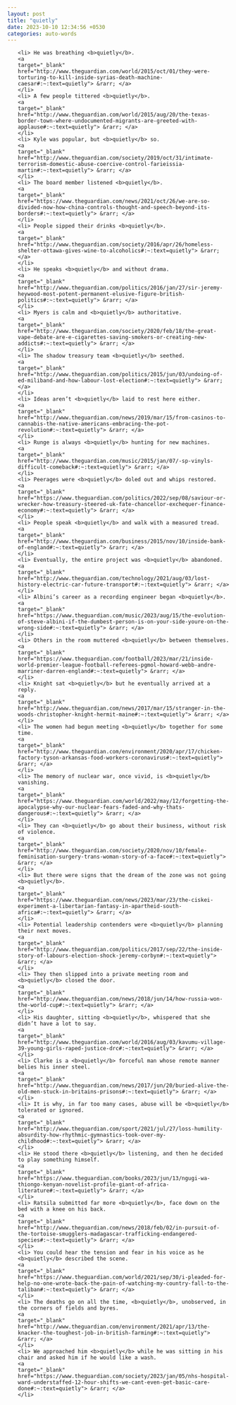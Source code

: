 ```yaml
---
layout: post
title: "quietly"
date: 2023-10-10 12:34:56 +0530
categories: auto-words
---
```

<ol>

    <li> He was breathing <b>quietly</b>.
    <a 
    target="_blank" 
    href="http://www.theguardian.com/world/2015/oct/01/they-were-torturing-to-kill-inside-syrias-death-machine-caesar#:~:text=quietly"> &rarr; </a>
    </li>
    <li> A few people tittered <b>quietly</b>.
    <a 
    target="_blank" 
    href="http://www.theguardian.com/world/2015/aug/20/the-texas-border-town-where-undocumented-migrants-are-greeted-with-applause#:~:text=quietly"> &rarr; </a>
    </li>
    <li> Kyle was popular, but <b>quietly</b> so.
    <a 
    target="_blank" 
    href="http://www.theguardian.com/society/2019/oct/31/intimate-terrorism-domestic-abuse-coercive-control-farieissia-martin#:~:text=quietly"> &rarr; </a>
    </li>
    <li> The board member listened <b>quietly</b>.
    <a 
    target="_blank" 
    href="https://www.theguardian.com/news/2021/oct/26/we-are-so-divided-now-how-china-controls-thought-and-speech-beyond-its-borders#:~:text=quietly"> &rarr; </a>
    </li>
    <li> People sipped their drinks <b>quietly</b>.
    <a 
    target="_blank" 
    href="http://www.theguardian.com/society/2016/apr/26/homeless-shelter-ottawa-gives-wine-to-alcoholics#:~:text=quietly"> &rarr; </a>
    </li>
    <li> He speaks <b>quietly</b> and without drama.
    <a 
    target="_blank" 
    href="http://www.theguardian.com/politics/2016/jan/27/sir-jeremy-heywood-most-potent-permanent-elusive-figure-british-politics#:~:text=quietly"> &rarr; </a>
    </li>
    <li> Myers is calm and <b>quietly</b> authoritative.
    <a 
    target="_blank" 
    href="http://www.theguardian.com/society/2020/feb/18/the-great-vape-debate-are-e-cigarettes-saving-smokers-or-creating-new-addicts#:~:text=quietly"> &rarr; </a>
    </li>
    <li> The shadow treasury team <b>quietly</b> seethed.
    <a 
    target="_blank" 
    href="http://www.theguardian.com/politics/2015/jun/03/undoing-of-ed-miliband-and-how-labour-lost-election#:~:text=quietly"> &rarr; </a>
    </li>
    <li> Ideas aren’t <b>quietly</b> laid to rest here either.
    <a 
    target="_blank" 
    href="http://www.theguardian.com/news/2019/mar/15/from-casinos-to-cannabis-the-native-americans-embracing-the-pot-revolution#:~:text=quietly"> &rarr; </a>
    </li>
    <li> Runge is always <b>quietly</b> hunting for new machines.
    <a 
    target="_blank" 
    href="http://www.theguardian.com/music/2015/jan/07/-sp-vinyls-difficult-comeback#:~:text=quietly"> &rarr; </a>
    </li>
    <li> Peerages were <b>quietly</b> doled out and whips restored.
    <a 
    target="_blank" 
    href="https://www.theguardian.com/politics/2022/sep/08/saviour-or-wrecker-how-treasury-steered-uk-fate-chancellor-exchequer-finance-economy#:~:text=quietly"> &rarr; </a>
    </li>
    <li> People speak <b>quietly</b> and walk with a measured tread.
    <a 
    target="_blank" 
    href="http://www.theguardian.com/business/2015/nov/10/inside-bank-of-england#:~:text=quietly"> &rarr; </a>
    </li>
    <li> Eventually, the entire project was <b>quietly</b> abandoned.
    <a 
    target="_blank" 
    href="http://www.theguardian.com/technology/2021/aug/03/lost-history-electric-car-future-transport#:~:text=quietly"> &rarr; </a>
    </li>
    <li> Albini’s career as a recording engineer began <b>quietly</b>.
    <a 
    target="_blank" 
    href="https://www.theguardian.com/music/2023/aug/15/the-evolution-of-steve-albini-if-the-dumbest-person-is-on-your-side-youre-on-the-wrong-side#:~:text=quietly"> &rarr; </a>
    </li>
    <li> Others in the room muttered <b>quietly</b> between themselves.
    <a 
    target="_blank" 
    href="https://www.theguardian.com/football/2023/mar/21/inside-world-premier-league-football-referees-pgmol-howard-webb-andre-marriner-darren-england#:~:text=quietly"> &rarr; </a>
    </li>
    <li> Knight sat <b>quietly</b> but he eventually arrived at a reply.
    <a 
    target="_blank" 
    href="http://www.theguardian.com/news/2017/mar/15/stranger-in-the-woods-christopher-knight-hermit-maine#:~:text=quietly"> &rarr; </a>
    </li>
    <li> The women had begun meeting <b>quietly</b> together for some time.
    <a 
    target="_blank" 
    href="http://www.theguardian.com/environment/2020/apr/17/chicken-factory-tyson-arkansas-food-workers-coronavirus#:~:text=quietly"> &rarr; </a>
    </li>
    <li> The memory of nuclear war, once vivid, is <b>quietly</b> vanishing.
    <a 
    target="_blank" 
    href="https://www.theguardian.com/world/2022/may/12/forgetting-the-apocalypse-why-our-nuclear-fears-faded-and-why-thats-dangerous#:~:text=quietly"> &rarr; </a>
    </li>
    <li> They can <b>quietly</b> go about their business, without risk of violence.
    <a 
    target="_blank" 
    href="http://www.theguardian.com/society/2020/nov/10/female-feminisation-surgery-trans-woman-story-of-a-face#:~:text=quietly"> &rarr; </a>
    </li>
    <li> But there were signs that the dream of the zone was not going <b>quietly</b>.
    <a 
    target="_blank" 
    href="https://www.theguardian.com/news/2023/mar/23/the-ciskei-experiment-a-libertarian-fantasy-in-apartheid-south-africa#:~:text=quietly"> &rarr; </a>
    </li>
    <li> Potential leadership contenders were <b>quietly</b> planning their next moves.
    <a 
    target="_blank" 
    href="http://www.theguardian.com/politics/2017/sep/22/the-inside-story-of-labours-election-shock-jeremy-corbyn#:~:text=quietly"> &rarr; </a>
    </li>
    <li> They then slipped into a private meeting room and <b>quietly</b> closed the door.
    <a 
    target="_blank" 
    href="http://www.theguardian.com/news/2018/jun/14/how-russia-won-the-world-cup#:~:text=quietly"> &rarr; </a>
    </li>
    <li> His daughter, sitting <b>quietly</b>, whispered that she didn’t have a lot to say.
    <a 
    target="_blank" 
    href="http://www.theguardian.com/world/2016/aug/03/kavumu-village-39-young-girls-raped-justice-drc#:~:text=quietly"> &rarr; </a>
    </li>
    <li> Clarke is a <b>quietly</b> forceful man whose remote manner belies his inner steel.
    <a 
    target="_blank" 
    href="http://www.theguardian.com/news/2017/jun/20/buried-alive-the-old-men-stuck-in-britains-prisons#:~:text=quietly"> &rarr; </a>
    </li>
    <li> It is why, in far too many cases, abuse will be <b>quietly</b> tolerated or ignored.
    <a 
    target="_blank" 
    href="http://www.theguardian.com/sport/2021/jul/27/loss-humility-absurdity-how-rhythmic-gymnastics-took-over-my-childhood#:~:text=quietly"> &rarr; </a>
    </li>
    <li> He stood there <b>quietly</b> listening, and then he decided to play something himself.
    <a 
    target="_blank" 
    href="https://www.theguardian.com/books/2023/jun/13/ngugi-wa-thiongo-kenyan-novelist-profile-giant-of-africa-literature#:~:text=quietly"> &rarr; </a>
    </li>
    <li> Ratsila submitted far more <b>quietly</b>, face down on the bed with a knee on his back.
    <a 
    target="_blank" 
    href="http://www.theguardian.com/news/2018/feb/02/in-pursuit-of-the-tortoise-smugglers-madagascar-trafficking-endangered-species#:~:text=quietly"> &rarr; </a>
    </li>
    <li> You could hear the tension and fear in his voice as he <b>quietly</b> described the scene.
    <a 
    target="_blank" 
    href="https://www.theguardian.com/world/2021/sep/30/i-pleaded-for-help-no-one-wrote-back-the-pain-of-watching-my-country-fall-to-the-taliban#:~:text=quietly"> &rarr; </a>
    </li>
    <li> The deaths go on all the time, <b>quietly</b>, unobserved, in the corners of fields and byres.
    <a 
    target="_blank" 
    href="http://www.theguardian.com/environment/2021/apr/13/the-knacker-the-toughest-job-in-british-farming#:~:text=quietly"> &rarr; </a>
    </li>
    <li> We approached him <b>quietly</b> while he was sitting in his chair and asked him if he would like a wash.
    <a 
    target="_blank" 
    href="https://www.theguardian.com/society/2023/jan/05/nhs-hospital-ward-understaffed-12-hour-shifts-we-cant-even-get-basic-care-done#:~:text=quietly"> &rarr; </a>
    </li>